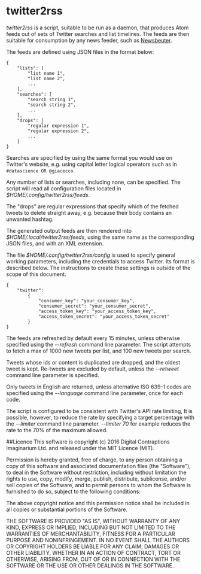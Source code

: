 twitter2rss
===========

_twitter2rss_ is a script, suitable to be run as a daemon, that produces
Atom feeds out of sets of Twitter searches and list timelines. The feeds are
then suitable for consumption by any news feeder, such as
[Newsbeuter](http://newsbeuter.org/).

The feeds are defined using JSON files in the format below:

```
{
    "lists": [
        "list name 1",
        "list name 2",
        ...
    ],
    "searches": [
        "search string 1",
        "search string 2",
        ...
    ],
    "drops": [
        "regular expression 1",
        "regular expression 2",
        ...
    ]
}
```

Searches are specified by using the same format you would use on Twitter's
website, e.g. using capital letter logical operators such as in ```#datascience
OR @giacecco```.

Any number of lists or searches, including none, can be specified. The script
will read all configuration files located in
_$HOME/.config/twitter2rss/feeds_.

The "drops" are regular expressions that specify which of the fetched tweets to
delete straight away, e.g. because their body contains an unwanted hashtag.

The generated output feeds are then rendered into
_$HOME/.local/twitter2rss/feeds_, using the same name as the
corresponding JSON files, and with an XML extension.

The file _$HOME/.config/twitter2rss/config_ is used to specify general
working parameters, including the credentials to access Twitter. Its format is
described below. The instructions to create these settings is outside of the
scope of this document.

```
{
    "twitter":
        {
            "consumer_key": "your_consumer_key",
            "consumer_secret": "your_consumer_secret",
            "access_token_key": "your_access_token_key",
            "access_token_secret": "your_access_token_secret"
        }
}
```

The feeds are refreshed by default every 15 minutes, unless otherwise specified
using the _--refresh_ command line parameter. The script attempts to fetch a
max of 1000 new tweets per list, and 100 new tweets per search.

Tweets whose ids or content is duplicated are dropped, and the oldest tweet is
kept. Re-tweets are excluded by default, unless the _--retweet_ command line
parameter is specified.

Only tweets in English are returned, unless alternative ISO 639-1 codes are
specified using the _--language_ command line parameter, once for each code.

The script is configured to be consistent with Twitter's API rate limiting, It
is possible, however, to reduce the rate by specifying a target percentage
with the _--limiter_ command line parameter. _--limiter 70_ for example reduces
the rate to the 70% of the maximum allowed.

##Licence
This software is copyright (c) 2016 Digital Contraptions Imaginarium Ltd. and
released under the MIT Licence (MIT).

Permission is hereby granted, free of charge, to any person obtaining a copy
of this software and associated documentation files (the "Software"), to deal
in the Software without restriction, including without limitation the rights
to use, copy, modify, merge, publish, distribute, sublicense, and/or sell
copies of the Software, and to permit persons to whom the Software is
furnished to do so, subject to the following conditions:

The above copyright notice and this permission notice shall be included in all
copies or substantial portions of the Software.

THE SOFTWARE IS PROVIDED "AS IS", WITHOUT WARRANTY OF ANY KIND, EXPRESS OR
IMPLIED, INCLUDING BUT NOT LIMITED TO THE WARRANTIES OF MERCHANTABILITY,
FITNESS FOR A PARTICULAR PURPOSE AND NONINFRINGEMENT. IN NO EVENT SHALL THE
AUTHORS OR COPYRIGHT HOLDERS BE LIABLE FOR ANY CLAIM, DAMAGES OR OTHER
LIABILITY, WHETHER IN AN ACTION OF CONTRACT, TORT OR OTHERWISE, ARISING FROM,
OUT OF OR IN CONNECTION WITH THE SOFTWARE OR THE USE OR OTHER DEALINGS IN THE
SOFTWARE.
